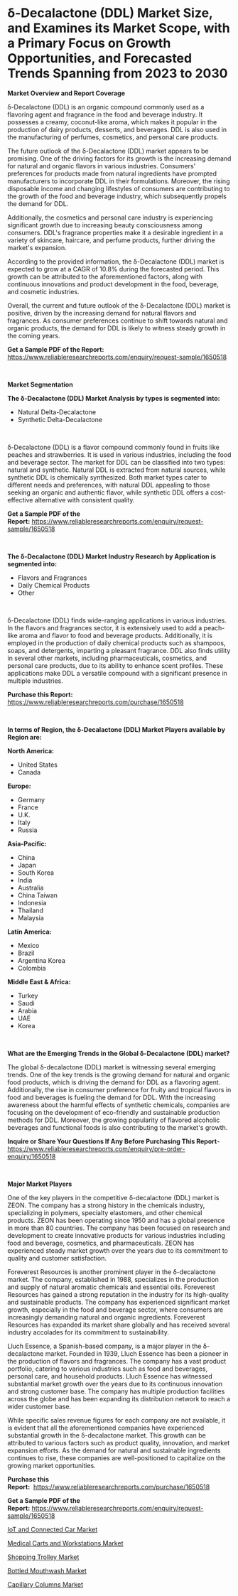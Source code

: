<p><h1>δ-Decalactone (DDL) Market Size, and Examines its Market Scope, with a Primary Focus on Growth Opportunities, and Forecasted Trends Spanning from 2023 to 2030</h1></p><p><strong>Market Overview and Report Coverage</strong></p>
<p><p>δ-Decalactone (DDL) is an organic compound commonly used as a flavoring agent and fragrance in the food and beverage industry. It possesses a creamy, coconut-like aroma, which makes it popular in the production of dairy products, desserts, and beverages. DDL is also used in the manufacturing of perfumes, cosmetics, and personal care products.</p><p>The future outlook of the δ-Decalactone (DDL) market appears to be promising. One of the driving factors for its growth is the increasing demand for natural and organic flavors in various industries. Consumers' preferences for products made from natural ingredients have prompted manufacturers to incorporate DDL in their formulations. Moreover, the rising disposable income and changing lifestyles of consumers are contributing to the growth of the food and beverage industry, which subsequently propels the demand for DDL.</p><p>Additionally, the cosmetics and personal care industry is experiencing significant growth due to increasing beauty consciousness among consumers. DDL's fragrance properties make it a desirable ingredient in a variety of skincare, haircare, and perfume products, further driving the market's expansion.</p><p>According to the provided information, the δ-Decalactone (DDL) market is expected to grow at a CAGR of 10.8% during the forecasted period. This growth can be attributed to the aforementioned factors, along with continuous innovations and product development in the food, beverage, and cosmetic industries.</p><p>Overall, the current and future outlook of the δ-Decalactone (DDL) market is positive, driven by the increasing demand for natural flavors and fragrances. As consumer preferences continue to shift towards natural and organic products, the demand for DDL is likely to witness steady growth in the coming years.</p></p>
<p><strong>Get a Sample PDF of the Report:</strong> <a href="https://www.reliableresearchreports.com/enquiry/request-sample/1650518">https://www.reliableresearchreports.com/enquiry/request-sample/1650518</a></p>
<p>&nbsp;</p>
<p><strong>Market Segmentation</strong></p>
<p><strong>The δ-Decalactone (DDL) Market Analysis by types is segmented into:</strong></p>
<p><ul><li>Natural Delta-Decalactone</li><li>Synthetic Delta-Decalactone</li></ul></p>
<p>&nbsp;</p>
<p><p>δ-Decalactone (DDL) is a flavor compound commonly found in fruits like peaches and strawberries. It is used in various industries, including the food and beverage sector. The market for DDL can be classified into two types: natural and synthetic. Natural DDL is extracted from natural sources, while synthetic DDL is chemically synthesized. Both market types cater to different needs and preferences, with natural DDL appealing to those seeking an organic and authentic flavor, while synthetic DDL offers a cost-effective alternative with consistent quality.</p></p>
<p><strong>Get a Sample PDF of the Report:</strong>&nbsp;<a href="https://www.reliableresearchreports.com/enquiry/request-sample/1650518">https://www.reliableresearchreports.com/enquiry/request-sample/1650518</a></p>
<p>&nbsp;</p>
<p><strong>The δ-Decalactone (DDL) Market Industry Research by Application is segmented into:</strong></p>
<p><ul><li>Flavors and Fragrances</li><li>Daily Chemical Products</li><li>Other</li></ul></p>
<p>&nbsp;</p>
<p><p>δ-Decalactone (DDL) finds wide-ranging applications in various industries. In the flavors and fragrances sector, it is extensively used to add a peach-like aroma and flavor to food and beverage products. Additionally, it is employed in the production of daily chemical products such as shampoos, soaps, and detergents, imparting a pleasant fragrance. DDL also finds utility in several other markets, including pharmaceuticals, cosmetics, and personal care products, due to its ability to enhance scent profiles. These applications make DDL a versatile compound with a significant presence in multiple industries.</p></p>
<p><strong>Purchase this Report:</strong>&nbsp; <a href="https://www.reliableresearchreports.com/purchase/1650518">https://www.reliableresearchreports.com/purchase/1650518</a></p>
<p>&nbsp;</p>
<p><strong>In terms of Region, the δ-Decalactone (DDL) Market Players available by Region are:</strong></p>
<p>
    <p> <strong> North America: </strong>
        <ul>
            <li>United States</li>
            <li>Canada</li>
        </ul>
        </p> 
    <p> <strong> Europe: </strong>
        <ul>
            <li>Germany</li>
            <li>France</li>
            <li>U.K.</li>
            <li>Italy</li>
            <li>Russia</li>
        </ul>
        </p> 
    <p> <strong> Asia-Pacific: </strong>
        <ul>
            <li>China</li>
            <li>Japan</li>
            <li>South Korea</li>
            <li>India</li>
            <li>Australia</li>
            <li>China Taiwan</li>
            <li>Indonesia</li>
            <li>Thailand</li>
            <li>Malaysia</li>
        </ul>
        </p> 
    <p> <strong> Latin America: </strong>
        <ul>
            <li>Mexico</li>
            <li>Brazil</li>
            <li>Argentina Korea</li>
            <li>Colombia</li>
        </ul>
        </p> 
    <p> <strong> Middle East & Africa: </strong>
        <ul>
            <li>Turkey</li>
            <li>Saudi</li>
            <li>Arabia</li>
            <li>UAE</li>
            <li>Korea</li>
        </ul>
    </p>
    </p>
<p>&nbsp;</p>
<p><strong>What are the Emerging Trends in the Global δ-Decalactone (DDL) market?</strong></p>
<p><p>The global δ-decalactone (DDL) market is witnessing several emerging trends. One of the key trends is the growing demand for natural and organic food products, which is driving the demand for DDL as a flavoring agent. Additionally, the rise in consumer preference for fruity and tropical flavors in food and beverages is fueling the demand for DDL. With the increasing awareness about the harmful effects of synthetic chemicals, companies are focusing on the development of eco-friendly and sustainable production methods for DDL. Moreover, the growing popularity of flavored alcoholic beverages and functional foods is also contributing to the market's growth.</p></p>
<p><strong>Inquire or Share Your Questions If Any Before Purchasing This Report</strong>- <a href="https://www.reliableresearchreports.com/enquiry/pre-order-enquiry/1650518">https://www.reliableresearchreports.com/enquiry/pre-order-enquiry/1650518</a></p>
<p>&nbsp;</p>
<p><strong>Major Market Players</strong></p>
<p><p>One of the key players in the competitive δ-decalactone (DDL) market is ZEON. The company has a strong history in the chemicals industry, specializing in polymers, specialty elastomers, and other chemical products. ZEON has been operating since 1950 and has a global presence in more than 80 countries. The company has been focused on research and development to create innovative products for various industries including food and beverage, cosmetics, and pharmaceuticals. ZEON has experienced steady market growth over the years due to its commitment to quality and customer satisfaction.</p><p>Foreverest Resources is another prominent player in the δ-decalactone market. The company, established in 1988, specializes in the production and supply of natural aromatic chemicals and essential oils. Foreverest Resources has gained a strong reputation in the industry for its high-quality and sustainable products. The company has experienced significant market growth, especially in the food and beverage sector, where consumers are increasingly demanding natural and organic ingredients. Foreverest Resources has expanded its market share globally and has received several industry accolades for its commitment to sustainability.</p><p>Lluch Essence, a Spanish-based company, is a major player in the δ-decalactone market. Founded in 1939, Lluch Essence has been a pioneer in the production of flavors and fragrances. The company has a vast product portfolio, catering to various industries such as food and beverages, personal care, and household products. Lluch Essence has witnessed substantial market growth over the years due to its continuous innovation and strong customer base. The company has multiple production facilities across the globe and has been expanding its distribution network to reach a wider customer base.</p><p>While specific sales revenue figures for each company are not available, it is evident that all the aforementioned companies have experienced substantial growth in the δ-decalactone market. This growth can be attributed to various factors such as product quality, innovation, and market expansion efforts. As the demand for natural and sustainable ingredients continues to rise, these companies are well-positioned to capitalize on the growing market opportunities.</p></p>
<p><strong>Purchase this Report:</strong>&nbsp;&nbsp;<a href="https://www.reliableresearchreports.com/purchase/1650518">https://www.reliableresearchreports.com/purchase/1650518</a></p>
<p></p>
<p><strong>Get a Sample PDF of the Report:</strong>&nbsp;<a href="https://www.reliableresearchreports.com/enquiry/request-sample/1650518">https://www.reliableresearchreports.com/enquiry/request-sample/1650518</a></p>
<p><p><a href="https://github.com/WillieWoodard/Market-Research-Report-List-1/blob/main/iot-and-connected-car-market.md">IoT and Connected Car Market</a></p><p><a href="https://medium.com/@carrolltorp/medical-carts-and-workstations-market-size-cagr-trends-2024-2030-2587cf791baf">Medical Carts and Workstations Market</a></p><p><a href="https://medium.com/@once.sort.get/shopping-trolley-market-size-growth-forecast-2023-2030-0970c962b20a">Shopping Trolley Market</a></p><p><a href="https://github.com/BryceTownsendr/Market-Research-Report-List-1/blob/main/bottled-mouthwash-market.md">Bottled Mouthwash Market</a></p><p><a href="https://www.linkedin.com/pulse/capillary-columns-market-share-amp-new-trends-analysis-report-zqsxf/">Capillary Columns Market</a></p></p>